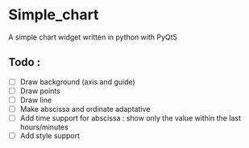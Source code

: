 # Simple_chart
A simple chart widget written in python with PyQt5

## Todo :
- [ ] Draw background (axis and guide)
- [ ] Draw points
- [ ] Draw line
- [ ] Make abscissa and ordinate adaptative
- [ ] Add time support for abscissa : show only the value within the last hours/minutes
- [ ] Add style support
